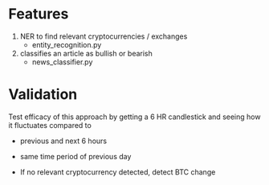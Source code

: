# Features

1) NER to find relevant cryptocurrencies / exchanges 
    - entity_recognition.py
2) classifies an article as bullish or bearish
    - news_classifier.py

# Validation 

Test efficacy of this approach by getting a 6 HR candlestick and seeing how it fluctuates compared to

- previous and next 6 hours
    
- same time period of previous day
    
- If no relevant cryptocurrency detected, detect BTC change